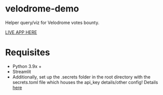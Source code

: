 # velodrome-demo
 Helper query/viz for Velodrome votes bounty.
 
 [LIVE APP HERE](https://0xthelaughingman-velodrome-demo-base-dldvs0.streamlitapp.com/)

# Requisites
- Python 3.9x +
- Streamlit
- Additionally, set up the .secrets folder in the root directory with the secrets.toml file which houses the api_key details/other config! Details [here](https://docs.streamlit.io/streamlit-cloud/get-started/deploy-an-app/connect-to-data-sources/secrets-management)
